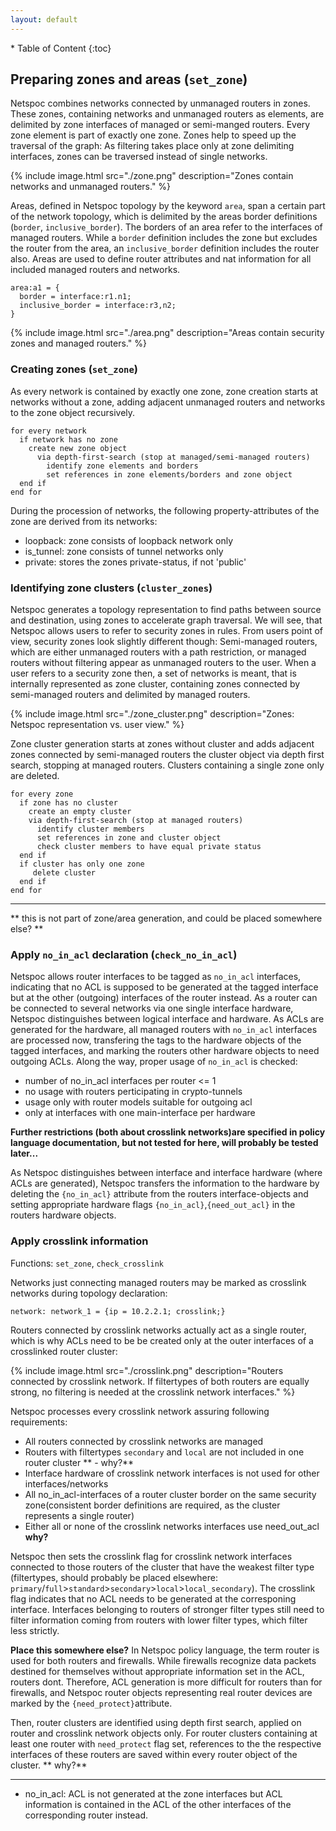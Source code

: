 ```yaml
---
layout: default
---
```



<div class="maruku_toc" markdown="1">
* Table of Content
{:toc}
</div>

## Preparing zones and areas (`set_zone`)

Netspoc combines networks connected by unmanaged routers in
zones. These zones, containing networks and unmanaged routers as
elements, are delimited by zone interfaces of managed or semi-manged
routers. Every zone element is part of exactly one zone. Zones help to
speed up the traversal of the graph: As filtering takes place only at
zone delimiting interfaces, zones can be traversed instead of single
networks.

{% include image.html src="./zone.png" description="Zones contain networks and unmanaged routers." %}

Areas, defined in Netspoc topology by the keyword `area`, span a
certain part of the network topology, which is delimited by the areas
border definitions (`border`, `inclusive_border`). The borders of an
area refer to the interfaces of managed routers. While a `border`
definition includes the zone but excludes the router from the area, an
`inclusive_border` definition includes the router also.  Areas are
used to define router attributes and nat information for all included
managed routers and networks.

    area:a1 = {
      border = interface:r1.n1;
      inclusive_border = interface:r3,n2;
    }      

{% include image.html src="./area.png" description="Areas contain security zones and managed routers." %}

### Creating zones (`set_zone`)

As every network is contained by exactly one zone, zone creation
starts at networks without a zone, adding adjacent unmanaged routers
and networks to the zone object recursively.

    for every network
      if network has no zone
        create new zone object
          via depth-first-search (stop at managed/semi-managed routers)
            identify zone elements and borders
            set references in zone elements/borders and zone object
      end if
    end for

During the procession of networks, the following property-attributes
of the zone are derived from its networks:

* loopback: zone consists of loopback network only
* is_tunnel: zone consists of tunnel networks only
* private: stores the zones private-status, if not 'public'
                
### Identifying zone clusters (`cluster_zones`)

Netspoc generates a topology representation to find paths between
source and destination, using zones to accelerate graph traversal.  We
will see, that Netspoc allows users to refer to security zones in
rules.  From users point of view, security zones look
slightly different though: Semi-managed routers, which are either
unmanaged routers with a path restriction, or managed routers without
filtering appear as unmanaged routers to the user. When a user refers
to a security zone then, a set of networks is meant, that is
internally represented as zone cluster, containing zones
connected by semi-managed routers and delimited by managed routers.

{% include image.html src="./zone_cluster.png" description="Zones: Netspoc representation vs. user view." %}

Zone cluster generation starts at zones without cluster and adds
adjacent zones connected by semi-managed routers the cluster object
via depth first search, stopping at managed routers. Clusters
containing a single zone only are deleted.

    for every zone
      if zone has no cluster
        create an empty cluster
        via depth-first-search (stop at managed routers) 
          identify cluster members
          set references in zone and cluster object
          check cluster members to have equal private status
      end if
      if cluster has only one zone
         delete cluster
      end if
    end for


* * * 
** this is not part of zone/area generation, and could be placed somewhere else? **
### Apply `no_in_acl` declaration (`check_no_in_acl`)

Netspoc allows router interfaces to be tagged as `no_in_acl`
interfaces, indicating that no ACL is supposed to be generated at the
tagged interface but at the other (outgoing) interfaces of the router
instead. As a router can be connected to several networks via one
single interface hardware, Netspoc distinguishes between logical
interface and hardware. As ACLs are generated for the hardware, all
managed routers with `no_in_acl` interfaces are processed now,
transfering the tags to the hardware objects of the tagged interfaces,
and marking the routers other hardware objects to need outgoing
ACLs. Along the way, proper usage of `no_in_acl` is checked:
 
* number of no_in_acl interfaces per router <= 1 
* no usage with routers perticipating in crypto-tunnels
* usage only with router models suitable for outgoing acl
* only at interfaces with one main-interface per hardware



**Further restrictions (both about crosslink networks)are specified in
  policy language documentation, but not tested for here, will
  probably be tested later...**
 
As Netspoc distinguishes between interface and interface hardware
(where ACLs are generated), Netspoc transfers the information to the
hardware by deleting the `{no_in_acl}` attribute from the routers
interface-objects and setting appropriate hardware flags
`{no_in_acl}`,`{need_out_acl}` in the routers hardware objects.

### Apply crosslink information
Functions: `set_zone`, `check_crosslink`

Networks just connecting managed routers may be marked as crosslink
networks during topology declaration:

    network: network_1 = {ip = 10.2.2.1; crosslink;} 

Routers connected by crosslink networks actually act as a single
router, which is why ACLs need to be be created only at the outer
interfaces of a crosslinked router cluster:


{% include image.html src="./crosslink.png" description="Routers connected by crosslink network. If filtertypes of both routers are equally strong, no filtering is needed at the crosslink network interfaces." %}

Netspoc processes every crosslink network assuring following requirements:

* All routers connected by crosslink networks are managed
* Routers with filtertypes `secondary` and `local` are not included in one router cluster ** - why?**
* Interface hardware of crosslink network interfaces is not used for other interfaces/networks
* All no_in_acl-interfaces of a router cluster border on the same security zone(consistent border definitions are required, as the cluster represents a single router) 
* Either all or none of the crosslink networks interfaces use need_out_acl **why?**
 
Netspoc then sets the crosslink flag for crosslink network interfaces
connected to those routers of the cluster that have the weakest filter
type (filtertypes, should probably be placed elsewhere:
`primary`/`full`>`standard`>`secondary`>`local`>`local_secondary`). The
crosslink flag indicates that no ACL needs to be generated at the
corresponing interface. Interfaces belonging to routers of stronger
filter types still need to filter information coming from routers with
lower filter types, which filter less strictly.
 
**Place this somewhere else?** In Netspoc policy language, the term
router is used for both routers and firewalls. While firewalls
recognize data packets destined for themselves without appropriate
information set in the ACL, routers dont. Therefore, ACL generation is
more difficult for routers than for firewalls, and Netspoc router
objects representing real router devices are marked by the
`{need_protect}`attribute.

Then, router clusters are identified using depth first search, applied
on router and crosslink network objects only. For router clusters
containing at least one router with `need_protect` flag set,
references to the the respective interfaces of these routers are saved
within every router object of the cluster. ** why?**

* * *
* no_in_acl: ACL is not generated at the zone interfaces but ACL information is contained in the ACL of the other interfaces of the corresponding router instead. 